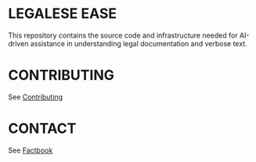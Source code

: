 # LEGALESE EASE

This repository contains the source code and infrastructure needed for AI-driven assistance in understanding legal documentation and verbose text.

# CONTRIBUTING
See [Contributing](CONTRIBUTING.md)

# CONTACT
See [Factbook](factbook.yaml)
